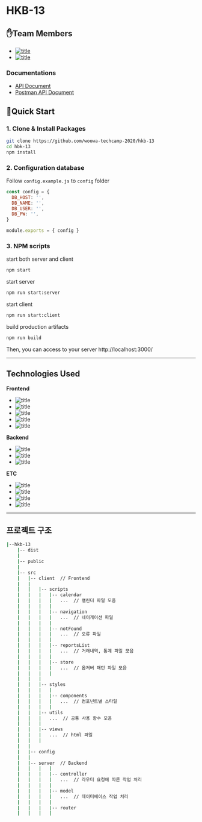 # HKB-13

## ✋Team Members
- [![title](https://img.shields.io/badge/DEVLOPER-노기진-123456)](https://github.com/nohgijin)
- [![title](https://img.shields.io/badge/DEVLOPER-한규현-123456)](https://github.com/dnacu)


### Documentations
- [API Document](https://github.com/woowa-techcamp-2020/hkb-13/issues/2)
- [Postman API Document](https://documenter.getpostman.com/view/8220125/T1Dv6ZKB?version=latest)

## 🧞Quick Start
### 1. Clone & Install Packages
```bash
git clone https://github.com/woowa-techcamp-2020/hkb-13
cd hbk-13
npm install
```

### 2. Configuration database
Follow `config.example.js` to `config` folder
```js
const config = {
  DB_HOST: '',
  DB_NAME: '',
  DB_USER: '',
  DB_PW: '',
}

module.exports = { config }
```

### 3. NPM scripts
start both server and client
```bash
npm start
```
start server
```bash
npm run start:server
```
start client
```bash
npm run start:client
```
build production artifacts
```bash
npm run build
```
Then, you can access to your server http://localhost:3000/

------

## Technologies Used
**Frontend**
- ![title](https://img.shields.io/badge/-HTML5-E34F26?&logo=html5&logoColor=white)
- ![title](https://img.shields.io/badge/-SCSS-CC6699?&logo=Sass&logoColor=white)
- ![title](https://img.shields.io/badge/-Vanila_javascript-EDD63F?&logo=javascript&logoColor=white)
- ![title](https://img.shields.io/badge/-Webpack-7ac5f1?&logo=Webpack&logoColor=white)
- ![title](https://img.shields.io/badge/-Babel-eece4f?&logo=Babel&logoColor=white)

**Backend**
- ![title](https://img.shields.io/badge/-Node.js-339933?&logo=Node.js&logoColor=white)
- ![title](https://img.shields.io/badge/-Express-191919?&logo=Node.js&logoColor=white)
- ![title](https://img.shields.io/badge/-MySQL-4479A1?&logo=MySQL&logoColor=white)

**ETC**
- ![title](https://img.shields.io/badge/-EC2-232F3E?&logo=Amazon-AWS&logoColor=white)
- ![title](https://img.shields.io/badge/-Github-181717?&logo=Github&logoColor=white)
- ![title](https://img.shields.io/badge/-Slack-4A154B?&logo=Slack&logoColor=white)
- ![title](https://img.shields.io/badge/-Postman-4A154B?&logo=Postman&logoColor=white)

------

## 프로젝트 구조
```bash
|--hkb-13
    |-- dist  
    |
    |-- public
    |
    |-- src
    |   |-- client  // Frontend
    |   |
    |   |   |-- scripts
    |   |   |   |-- calendar
    |   |   |   |   ...  // 캘린더 파일 모음
    |   |   |   |
    |   |   |   |-- navigation
    |   |   |   |   ...  // 네이게이션 파일
    |   |   |   |
    |   |   |   |-- notFound
    |   |   |   |   ...  // 오류 파일
    |   |   |   |
    |   |   |   |-- reportsList  
    |   |   |   |   ...  // 거래내역, 통계 파일 모음
    |   |   |   |
    |   |   |   |-- store
    |   |   |   |   ...  // 옵저버 패턴 파일 모음
    |   |   |   |
    |   |   |
    |   |   |-- styles
    |   |   |   |
    |   |   |   |-- components
    |   |   |   |   ...  // 컴포넌트별 스타일
    |   |   |   |
    |   |   |-- utils
    |   |   |   ...  // 공통 사용 함수 모음
    |   |   |
    |   |   |-- views
    |   |   |   ...  // html 파일
    |   |   |    
    |   |
    |   |-- config
    |   |
    |   |-- server  // Backend
    |   |   |   |
    |   |   |   |-- controller
    |   |   |   |   ...  // 라우터 요청에 따른 작업 처리
    |   |   |   |
    |   |   |   |-- model
    |   |   |   |   ...  // 데이터베이스 작업 처리
    |   |   |   |
    |   |   |   |-- router
    |   |   |   |
